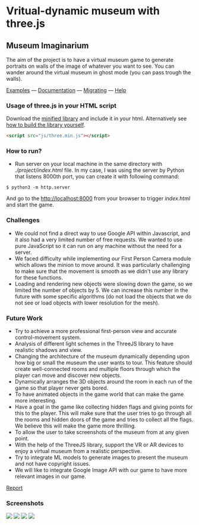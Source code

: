 Vritual-dynamic museum with three.js
========

## Museum Imaginarium ##

The aim of the project is to have a virtual museum game to generate portraits on walls of the image of whatever you want to see. You can wander around the virtual museum in ghost mode (you can pass trough the walls).

[Examples](http://threejs.org/) — [Documentation](http://threejs.org/docs/) — [Migrating](https://github.com/mrdoob/three.js/wiki/Migration) — [Help](http://stackoverflow.com/questions/tagged/three.js)

### Usage of three.js in your HTML script ###

Download the [minified library](http://threejs.org/build/three.min.js) and include it in your html.
Alternatively see [how to build the library yourself](https://github.com/mrdoob/three.js/wiki/build.py,-or-how-to-generate-a-compressed-Three.js-file).

```html
<script src="js/three.min.js"></script>
```
### How to run? ###
- Run server on your local machine in the same directory with *./project/index.html* file.
In my case, I was using the server by Python that listens 8000th port, you can create it with following command:
```
$ python3 -m http.server
```
And go to the [http://localhost:8000](http://localhost:8000/) from your browser to trigger *index.html* and start the game.
  
### Challenges ###
- We could not find a direct way to use Google API within Javascript, and it also had a very limited number of free requests. We wanted to use pure JavaScript so it can run on any machine without the need for a server.
- We faced difficulty while implementing our First Person Camera module which allows the minion to move around. It was particularly challenging to make sure that the movement is smooth as we didn't use any library for these functions.
- Loading and rendering new objects were slowing down the game, so we limited the number of objects by 5. We can increase this number in the future with some specific algorithms (do not load the objects that we do not see or load objects with lower resolution for the mesh).

### Future Work ###
- Try to achieve a more professional first-person view and accurate control-movement system.
- Analysis of different light schemes in the ThreeJS library to have realistic shadows and view.
- Changing the architecture of the museum dynamically depending upon how big or small the museum the user wants to tour. This feature should create well-connected rooms and multiple floors through which the player can move and discover new objects. 
- Dynamically arranges the 3D objects around the room in each run of the game so that player never gets bored.
- To have animated objects in the game world that can make the game more interesting. 
- Have a goal in the game like collecting hidden flags and giving points for this to the player. This will make sure that the user tries to go through all the rooms and hidden doors of the game and tries to collect all the flags. We believe this will make the game more thrilling. 
- To allow the user to take screenshots of the museum from at any given point. 
- With the help of the ThreeJS library, support the VR or AR devices to enjoy a virtual museum from a realistic perspective.
- Try to integrate ML models to generate images to present the museum and not have copyright issues.
- We will like to integrate Google Image API with our game to have more relevant images in our game.

[Report](https://github.com/KerimKochekov/threejs-museum/blob/main/Museum_Imaginarium_Report.pdf)

### Screenshots ###
![](https://github.com/KerimKochekov/WebGL-Project/blob/main/assets/screenshots/0.PNG)
![](https://github.com/KerimKochekov/WebGL-Project/blob/main/assets/screenshots/1.PNG)
![](https://github.com/KerimKochekov/WebGL-Project/blob/main/assets/screenshots/2.PNG)
![](https://github.com/KerimKochekov/WebGL-Project/blob/main/assets/screenshots/3.PNG)

